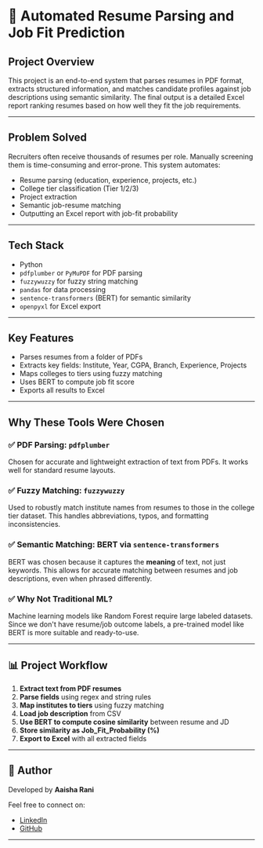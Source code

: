 # 📄 Automated Resume Parsing and Job Fit Prediction

##  Project Overview
This project is an end-to-end system that parses resumes in PDF format, extracts structured information, and matches candidate profiles against job descriptions using semantic similarity. The final output is a detailed Excel report ranking resumes based on how well they fit the job requirements.

---

##  Problem Solved
Recruiters often receive thousands of resumes per role. Manually screening them is time-consuming and error-prone. This system automates:

- Resume parsing (education, experience, projects, etc.)
- College tier classification (Tier 1/2/3)
- Project extraction
- Semantic job-resume matching
- Outputting an Excel report with job-fit probability

---

##  Tech Stack

- Python
- `pdfplumber` or `PyMuPDF` for PDF parsing
- `fuzzywuzzy` for fuzzy string matching
- `pandas` for data processing
- `sentence-transformers` (BERT) for semantic similarity
- `openpyxl` for Excel export

---

##  Key Features

- Parses resumes from a folder of PDFs
- Extracts key fields: Institute, Year, CGPA, Branch, Experience, Projects
- Maps colleges to tiers using fuzzy matching
- Uses BERT to compute job fit score
- Exports all results to Excel

---

##  Why These Tools Were Chosen

### ✅ PDF Parsing: `pdfplumber`
Chosen for accurate and lightweight extraction of text from PDFs. It works well for standard resume layouts.

### ✅ Fuzzy Matching: `fuzzywuzzy`
Used to robustly match institute names from resumes to those in the college tier dataset. This handles abbreviations, typos, and formatting inconsistencies.

### ✅ Semantic Matching: BERT via `sentence-transformers`
BERT was chosen because it captures the **meaning** of text, not just keywords. This allows for accurate matching between resumes and job descriptions, even when phrased differently.

### ✅ Why Not Traditional ML?
Machine learning models like Random Forest require large labeled datasets. Since we don't have resume/job outcome labels, a pre-trained model like BERT is more suitable and ready-to-use.

---

## 📊 Project Workflow

1. **Extract text from PDF resumes**
2. **Parse fields** using regex and string rules
3. **Map institutes to tiers** using fuzzy matching
4. **Load job description** from CSV
5. **Use BERT to compute cosine similarity** between resume and JD
6. **Store similarity as Job_Fit_Probability (%)**
7. **Export to Excel** with all extracted fields


---

## 🌟 Author

Developed by **Aaisha Rani**

Feel free to connect on:

- [LinkedIn](https://www.linkedin.com/in/aaisha-rani-499a5a128/)
- [GitHub](https://github.com/Aaisha-Rani/)
  

---


